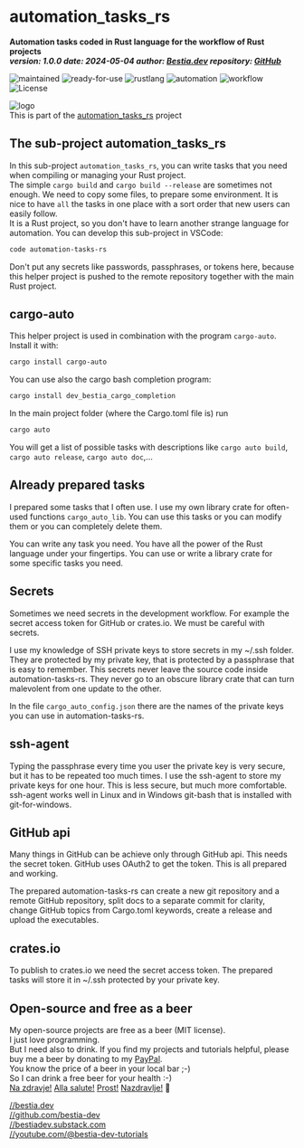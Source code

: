 # automation_tasks_rs

**Automation tasks coded in Rust language for the workflow of Rust projects**  
***version: 1.0.0 date: 2024-05-04 author: [Bestia.dev](https://bestia.dev) repository: [GitHub](https://github.com/automation-tasks-rs/cargo_auto_template_new_auto_for_cli)***

 ![maintained](https://img.shields.io/badge/maintained-green)
 ![ready-for-use](https://img.shields.io/badge/ready_for_use-green)
 ![rustlang](https://img.shields.io/badge/rustlang-orange)
 ![automation](https://img.shields.io/badge/automation-orange)
 ![workflow](https://img.shields.io/badge/workflow-orange)
 ![License](https://img.shields.io/badge/license-MIT-blue.svg)

 ![logo](https://raw.githubusercontent.com/automation-tasks-rs/cargo-auto/main/images/logo/logo_cargo_auto.svg)  
This is part of the [automation_tasks_rs](https://github.com/automation-tasks-rs) project

## The sub-project automation_tasks_rs

In this sub-project `automation_tasks_rs`, you can write tasks that you need when compiling or managing your Rust project.  
The simple `cargo build` and `cargo build --release` are sometimes not enough. We need to copy some files, to prepare some environment. It is nice to have `all` the tasks in one place with a sort order that new users can easily follow.  
It is a Rust project, so you don't have to learn another strange language for automation. You can develop this sub-project in VSCode:

```bash
code automation-tasks-rs
```

Don't put any secrets like passwords, passphrases, or tokens here, because this helper project is pushed to the remote repository together with the main Rust project.  

## cargo-auto

This helper project is used in combination with the program `cargo-auto`. Install it with:  

```bash
cargo install cargo-auto
```

You can use also the cargo bash completion program:

```bash
cargo install dev_bestia_cargo_completion
```

In the main  project folder (where the Cargo.toml file is) run

```bash
cargo auto
```

You will get a list of possible tasks with descriptions like `cargo auto build`, `cargo auto release`, `cargo auto doc`,...

## Already prepared tasks
  
I prepared some tasks that I often use. I use my own library crate for often-used functions `cargo_auto_lib`. You can use this tasks or you can modify them or you can completely delete them.

You can write any task you need. You have all the power of the Rust language under your fingertips. You can use or write a library crate for some specific tasks you need.  

## Secrets

Sometimes we need secrets in the development workflow. For example the secret access token for GitHub or crates.io. We must be careful with secrets.

I use my knowledge of SSH private keys to store secrets in my ~/.ssh folder. They are protected by my private key, that is protected by a passphrase that is easy to remember. This secrets never leave the source code inside automation-tasks-rs. They never go to an obscure library crate that can turn malevolent from one update to the other.

In the file `cargo_auto_config.json` there are the names of the private keys you can use in automation-tasks-rs.

## ssh-agent

Typing the passphrase every time you user the private key is very secure, but it has to be repeated too much times. I use the ssh-agent to store my private keys for one hour. This is less secure, but much more comfortable. ssh-agent works well in Linux and in Windows git-bash that is installed with git-for-windows.

## GitHub api

Many things in GitHub can be achieve only through GitHub api. This needs the secret token. GitHub uses OAuth2 to get the token. This is all prepared and working.

The prepared automation-tasks-rs can create a new git repository and a remote GitHub repository, split docs to a separate commit for clarity, change GitHub topics from Cargo.toml keywords, create a release and upload the executables.

## crates.io

To publish to crates.io we need the secret access token. The prepared tasks will store it in ~/.ssh protected by your private key.

## Open-source and free as a beer

My open-source projects are free as a beer (MIT license).  
I just love programming.  
But I need also to drink. If you find my projects and tutorials helpful, please buy me a beer by donating to my [PayPal](https://paypal.me/LucianoBestia).  
You know the price of a beer in your local bar ;-)  
So I can drink a free beer for your health :-)  
[Na zdravje!](https://translate.google.com/?hl=en&sl=sl&tl=en&text=Na%20zdravje&op=translate) [Alla salute!](https://dictionary.cambridge.org/dictionary/italian-english/alla-salute) [Prost!](https://dictionary.cambridge.org/dictionary/german-english/prost) [Nazdravlje!](https://matadornetwork.com/nights/how-to-say-cheers-in-50-languages/) 🍻

[//bestia.dev](https://bestia.dev)  
[//github.com/bestia-dev](https://github.com/bestia-dev)  
[//bestiadev.substack.com](https://bestiadev.substack.com)  
[//youtube.com/@bestia-dev-tutorials](https://youtube.com/@bestia-dev-tutorials)  
